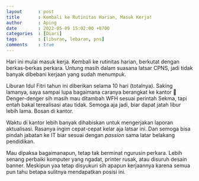 ```yaml
---
layout      : post
title       : Kembali ke Rutinitas Harian, Masuk Kerja!
author      : Aping
date        : 2022-05-09 15:02:00 +0700
categories  : [Diari]
tags        : [liburan, lebaran, pns]
comments    : true
---
```

Hari ini mulai masuk kerja. Kembali ke rutinitas harian, berkutat dengan berkas-berkas perkara. Untung masih dalam suasana latsar CPNS, jadi tidak banyak dibebani kerjaan yang sudah menumpuk.

Liburan Idul Fitri tahun ini diberikan selama 10 hari (totalnya). Saking lamanya, saya sampai lupa bagaimana caranya berangkat ke kantor 🤭 Denger-denger sih masih mau ditambah WFH sesuai perintah Sekma, tapi entah bakal terealisasi atau tidak. Semoga aja jadi, biar dapat jatah libur lebih lama. Bosan di kantor.

Waktu di kantor lebih banyak dihabiskan untuk mengerjakan laporan aktualisasi. Rasanya ingim cepat-cepat kelar aja latsar ini. Dan semoga bisa pindah jabatan ke IT biar sesuai dengan *passion* sama latar belakang pendidikan.

Mau dipaksa bagaimanapun, tetap tak berminat ngurusin perkara. Lebih senang perbaiki komputer yang ngadat, printer rusak, atau disuruh desain banner. Meskipun yaa tetap disyukuri sih apapun kerjaannya karena semua pun tahu betapa sulitnya mendapatkan posisi ini.
